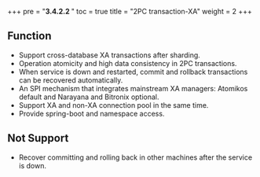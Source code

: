 +++
pre = "<b>3.4.2.2 </b>"
toc = true
title = "2PC transaction-XA"
weight = 2
+++

## Function

* Support cross-database XA transactions after sharding.
* Operation atomicity and high data consistency in 2PC transactions.
* When service is down and restarted, commit and rollback transactions can be recovered automatically.
* An SPI mechanism that integrates mainstream XA managers: Atomikos default and Narayana and Bitronix optional.
* Support XA and non-XA connection pool in the same time.
* Provide spring-boot and namespace access.

## Not Support

* Recover committing and rolling back in other machines after the service is down.
